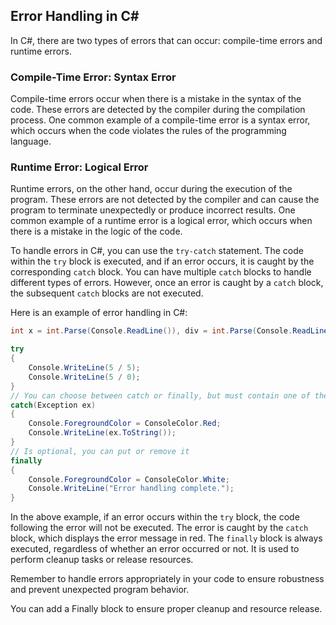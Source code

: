 ## Error Handling in C#

In C#, there are two types of errors that can occur: compile-time errors and runtime errors.

### Compile-Time Error: Syntax Error

Compile-time errors occur when there is a mistake in the syntax of the code. These errors are detected by the compiler during the compilation process. One common example of a compile-time error is a syntax error, which occurs when the code violates the rules of the programming language.

### Runtime Error: Logical Error

Runtime errors, on the other hand, occur during the execution of the program. These errors are not detected by the compiler and can cause the program to terminate unexpectedly or produce incorrect results. One common example of a runtime error is a logical error, which occurs when there is a mistake in the logic of the code.

To handle errors in C#, you can use the `try-catch` statement. The code within the `try` block is executed, and if an error occurs, it is caught by the corresponding `catch` block. You can have multiple `catch` blocks to handle different types of errors. However, once an error is caught by a `catch` block, the subsequent `catch` blocks are not executed.

Here is an example of error handling in C#:

```cs
int x = int.Parse(Console.ReadLine()), div = int.Parse(Console.ReadLine());

try
{
    Console.WriteLine(5 / 5);
    Console.WriteLine(5 / 0);
}
// You can choose between catch or finally, but must contain one of them.
catch(Exception ex)
{
    Console.ForegroundColor = ConsoleColor.Red;
    Console.WriteLine(ex.ToString());
}
// Is optional, you can put or remove it
finally
{
    Console.ForegroundColor = ConsoleColor.White;
    Console.WriteLine("Error handling complete.");
}
```

In the above example, if an error occurs within the `try` block, the code following the error will not be executed. The error is caught by the `catch` block, which displays the error message in red. The `finally` block is always executed, regardless of whether an error occurred or not. It is used to perform cleanup tasks or release resources.

Remember to handle errors appropriately in your code to ensure robustness and prevent unexpected program behavior.

You can add a Finally block to ensure proper cleanup and resource release.
